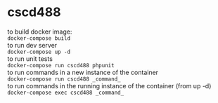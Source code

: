 # cscd488

to build docker image: <br>
``` docker-compose build ``` <br>
to run dev server <br>
``` docker-compose up -d ``` <br>
to run unit tests <br>
``` docker-compose run cscd488 phpunit ``` <br>
to run commands in a new instance of the container <br>
``` docker-compose run cscd488 _command_ ``` <br>
to run commands in the running instance of the container (from up -d) <br>
``` docker-compose exec cscd488 _command_ ``` <br>